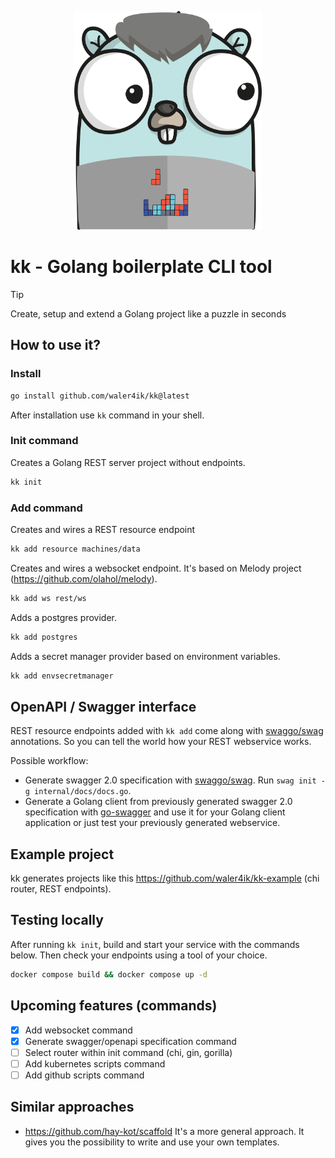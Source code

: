 <p align="center">
    <img src="logo.png" width="300" height="350">
</p>

# kk - Golang boilerplate CLI tool
> [!TIP]
> Create, setup and extend a Golang project like a puzzle in seconds

## How to use it?
### Install

```zsh
go install github.com/waler4ik/kk@latest
```
After installation use `kk` command in your shell.

### Init command
Creates a Golang REST server project without endpoints.

```zsh
kk init 
```

### Add command
Creates and wires a REST resource endpoint
```zsh
kk add resource machines/data
```

Creates and wires a websocket endpoint. It's based on Melody project (https://github.com/olahol/melody).
```zsh
kk add ws rest/ws
```

Adds a postgres provider.
```zsh
kk add postgres
```

Adds a secret manager provider based on environment variables.
```zsh
kk add envsecretmanager
```

## OpenAPI / Swagger interface
REST resource endpoints added with `kk add` come along with [swaggo/swag](https://github.com/swaggo/swag) annotations. So you can tell the world how your REST webservice works.

Possible workflow:
- Generate swagger 2.0 specification with [swaggo/swag](https://github.com/swaggo/swag). Run `swag init -g internal/docs/docs.go`.
- Generate a Golang client from previously generated swagger 2.0 specification with [go-swagger](https://github.com/go-swagger/go-swagger) and use it for your Golang client application or just test your previously generated webservice.

## Example project
kk generates projects like this https://github.com/waler4ik/kk-example (chi router, REST endpoints).

## Testing locally
After running `kk init`, build and start your service with the commands below. Then check your endpoints using a tool of your choice.
```zsh
docker compose build && docker compose up -d
```
## Upcoming features (commands)
- [x] Add websocket command
- [x] Generate swagger/openapi specification command
- [ ] Select router within init command (chi, gin, gorilla)
- [ ] Add kubernetes scripts command
- [ ] Add github scripts command

## Similar approaches 
- https://github.com/hay-kot/scaffold It's a more general approach. It gives you the possibility to write and use your own templates.
